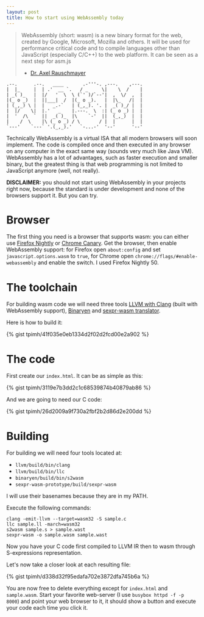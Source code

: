 ```yaml
---
layout: post
title: How to start using WebAssembly today
---
```


> WebAssembly (short: wasm) is a new binary format for the web, created by Google, Microsoft, Mozilla and others. It will be used for performance critical code and to compile languages other than JavaScript (especially C/C++) to the web platform. It can be seen as a next step for asm.js
> - [Dr. Axel Rauschmayer](http://www.2ality.com/2015/06/web-assembly.html)
 
    .--.      .--.   ____       .-'''-. ,---.    ,---.
    |  |_     |  | .'  __ `.   / _     \|    \  /    |
    | _( )_   |  |/   '  \  \ (`' )/`--'|  ,  \/  ,  |
    |(_ o _)  |  ||___|  /  |(_ o _).   |  |\_   /|  |
    | (_,_) \ |  |   _.-`   | (_,_). '. |  _( )_/ |  |
    |  |/    \|  |.'   _    |.---.  \  :| (_ o _) |  |
    |  '  /\  `  ||  _( )_  |\    `-'  ||  (_,_)  |  |
    |    /  \    |\ (_ o _) / \       / |  |      |  |
    `---'    `---` '.(_,_).'   `-...-'  '--'      '--'

Technically WebAssembly is a virtual ISA that all modern browsers will soon implement. The code is compiled once and then executed in any browser on any computer in the exact same way (sounds very much like Java VM). WebAssembly has a lot of advantages, such as faster execution and smaller binary, but the greatest thing is that web programming is not limited to JavaScript anymore (well, not really).

**DISCLAIMER:** you should not start using WebAssembly in your projects right now, because the standard is under development and none of the browsers support it. But you can try.

# Browser

The first thing you need is a browser that supports wasm: you can either use [Firefox Nightly](https://nightly.mozilla.org/) or [Chrome Canary](https://www.google.com/chrome/browser/canary.html). Get the browser, then enable WebAssembly support: for Firefox open `about:config` and set `javascript.options.wasm` to `true`, for Chrome open `chrome://flags/#enable-webassembly` and enable the switch. I used Firefox Nightly 50.

# The toolchain

For building wasm code we will need three tools [LLVM with Clang](http://clang.llvm.org/) (built with WebAssembly support), [Binaryen](https://github.com/WebAssembly/binaryen) and [sexpr-wasm translator](https://github.com/WebAssembly/sexpr-wasm-prototype).

Here is how to build it:
 
{% gist tpimh/41f035e0eb1334d2f02d2fcd00e2a902 %}

# The code

First create our `index.html`. It can be as simple as this:

{% gist tpimh/3119e7b3dd2c1c68539874b40879ab86 %}

And we are going to need our C code:

{% gist tpimh/26d2009a9f730a2fbf2b2d86d2e200dd %}

# Building

For building we will need four tools located at:

- `llvm/build/bin/clang`
- `llvm/build/bin/llc`
- `binaryen/build/bin/s2wasm`
- `sexpr-wasm-prototype/build/sexpr-wasm`

I will use their basenames because they are in my PATH.

Execute the following commands:

    clang -emit-llvm --target=wasm32 -S sample.c
    llc sample.ll -march=wasm32
    s2wasm sample.s > sample.wast
    sexpr-wasm -o sample.wasm sample.wast

Now you have your C code first compiled to LLVM IR then to wasm through S-expressions representation.

Let's now take a closer look at each resulting file:

{% gist tpimh/d338d32f95edafa702e3872dfa745b6a %}

You are now free to delete everything except for `index.html` and `sample.wasm`. Start your favorite web-server (I use `busybox httpd -f -p 8000`) and point your web browser to it, it should show a button and execute your code each time you click it.
